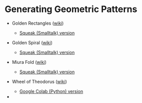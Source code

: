 # Generating Geometric Patterns


- Golden Rectangles ([wiki](https://en.wikipedia.org/wiki/Golden_rectangle))
  - [Squeak (Smalltalk) version](https://github.com/HSSBoston/golden-ratio)

- Golden Spiral ([wiki](https://en.wikipedia.org/wiki/Golden_spiral))
  - [Squeak (Smalltalk) version](https://github.com/HSSBoston/golden-ratio)

- Miura Fold ([wiki](https://en.wikipedia.org/wiki/Miura_fold))
  -   [Squeak (Smalltalk) version](https://github.com/HSSBoston/golden-ratio)

- Wheel of Theodorus ([wiki](https://en.wikipedia.org/wiki/Spiral_of_Theodorus))
  - [Google Colab (Python) version](./wheel-of-theodorus/)

- 
